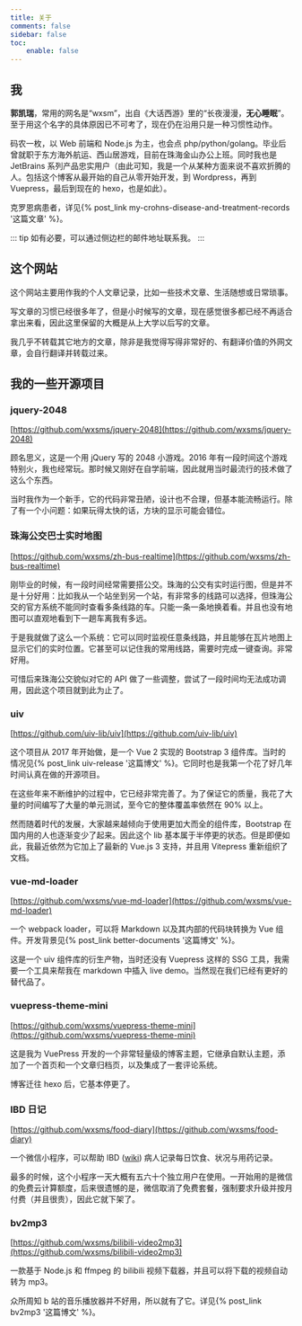 ```yaml
---
title: 关于
comments: false
sidebar: false
toc:
    enable: false
---
```


## 我

**郭凯瑞**，常用的网名是“wxsm”，出自《大话西游》里的“长夜漫漫，**无心睡眠**”。至于用这个名字的具体原因已不可考了，现在仍在沿用只是一种习惯性动作。

码农一枚，以 Web 前端和 Node.js 为主，也会点 php/python/golang。毕业后曾就职于东方海外航运、西山居游戏，目前在珠海金山办公上班。同时我也是 JetBrains 系列产品忠实用户（由此可知，我是一个从某种方面来说不喜欢折腾的人。包括这个博客从最开始的自己从零开始开发，到 Wordpress，再到 Vuepress，最后到现在的 hexo，也是如此）。

克罗恩病患者，详见{% post_link my-crohns-disease-and-treatment-records '这篇文章' %}。

::: tip
如有必要，可以通过侧边栏的邮件地址联系我。
:::

## 这个网站

这个网站主要用作我的个人文章记录，比如一些技术文章、生活随想或日常琐事。

写文章的习惯已经很多年了，但是小时候写的文章，现在感觉很多都已经不再适合拿出来看，因此这里保留的大概是从上大学以后写的文章。

我几乎不转载其它地方的文章，除非是我觉得写得非常好的、有翻译价值的外网文章，会自行翻译并转载过来。


## 我的一些开源项目

### jquery-2048

[https://github.com/wxsms/jquery-2048](https://github.com/wxsms/jquery-2048)

顾名思义，这是一个用 jQuery 写的 2048 小游戏。2016 年有一段时间这个游戏特别火，我也经常玩。那时候又刚好在自学前端，因此就用当时最流行的技术做了这么个东西。

当时我作为一个新手，它的代码非常丑陋，设计也不合理，但基本能流畅运行。除了有一个小问题：如果玩得太快的话，方块的显示可能会错位。

### 珠海公交巴士实时地图

[https://github.com/wxsms/zh-bus-realtime](https://github.com/wxsms/zh-bus-realtime)

刚毕业的时候，有一段时间经常需要搭公交。珠海的公交有实时运行图，但是并不是十分好用：比如我从一个站坐到另一个站，有非常多的线路可以选择，但珠海公交的官方系统不能同时查看多条线路的车。只能一条一条地换着看。并且也没有地图可以直观地看到下一趟车离我有多远。

于是我就做了这么一个系统：它可以同时监视任意条线路，并且能够在瓦片地图上显示它们的实时位置。它甚至可以记住我的常用线路，需要时完成一键查询。非常好用。

可惜后来珠海公交貌似对它的 API 做了一些调整，尝试了一段时间均无法成功调用，因此这个项目就到此为止了。

### uiv

[https://github.com/uiv-lib/uiv](https://github.com/uiv-lib/uiv)

这个项目从 2017 年开始做，是一个 Vue 2 实现的 Bootstrap 3 组件库。当时的情况见{% post_link uiv-release '这篇博文' %}。它同时也是我第一个花了好几年时间认真在做的开源项目。

在这些年来不断维护的过程中，它已经非常完善了。为了保证它的质量，我花了大量的时间编写了大量的单元测试，至今它的整体覆盖率依然在 90% 以上。

然而随着时代的发展，大家越来越倾向于使用更加大而全的组件库，Bootstrap 在国内用的人也逐渐变少了起来。因此这个 lib 基本属于半停更的状态。但是即便如此，我最近依然为它加上了最新的 Vue.js 3 支持，并且用 Vitepress 重新组织了文档。

### vue-md-loader

[https://github.com/wxsms/vue-md-loader](https://github.com/wxsms/vue-md-loader)

一个 webpack loader，可以将 Markdown 以及其内部的代码块转换为 Vue 组件。开发背景见{% post_link better-documents '这篇博文' %}。

这是一个 uiv 组件库的衍生产物，当时还没有 Vuepress 这样的 SSG 工具，我需要一个工具来帮我在 markdown 中插入 live demo。当然现在我们已经有更好的替代品了。

### vuepress-theme-mini

[https://github.com/wxsms/vuepress-theme-mini](https://github.com/wxsms/vuepress-theme-mini)

这是我为 VuePress 开发的一个非常轻量级的博客主题，它继承自默认主题，添加了一个首页和一个文章归档页，以及集成了一套评论系统。

博客迁往 hexo 后，它基本停更了。

### IBD 日记

[https://github.com/wxsms/food-diary](https://github.com/wxsms/food-diary)

一个微信小程序，可以帮助 IBD ([wiki](https://en.wikipedia.org/wiki/Inflammatory_bowel_disease)) 病人记录每日饮食、状况与用药记录。

最多的时候，这个小程序一天大概有五六十个独立用户在使用。一开始用的是微信的免费云计算额度，后来很遗憾的是，微信取消了免费套餐，强制要求升级并按月付费（并且很贵），因此它就下架了。

### bv2mp3

[https://github.com/wxsms/bilibili-video2mp3](https://github.com/wxsms/bilibili-video2mp3)

一款基于 Node.js 和 ffmpeg 的 bilibili 视频下载器，并且可以将下载的视频自动转为 mp3。

众所周知 b 站的音乐播放器并不好用，所以就有了它。详见{% post_link bv2mp3 '这篇博文' %}。
